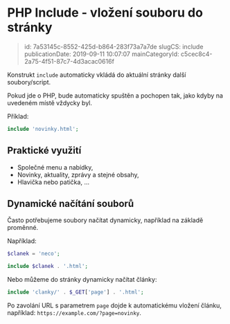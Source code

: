 PHP Include - vložení souboru do stránky
================================

> id: 7a53145c-8552-425d-b864-283f73a7a7de
> slugCS: include
> publicationDate: 2019-09-11 10:07:07
> mainCategoryId: c5cec8c4-2a75-4f51-87c7-4d3acac0616f

Konstrukt `include` automaticky vkládá do aktuální stránky další soubory/script.

Pokud jde o PHP, bude automaticky spuštěn a pochopen tak, jako kdyby na uvedeném místě vždycky byl.

Příklad:

```php
include 'novinky.html';
```

Praktické využití
-----------------

- Společné menu a nabídky,
- Novinky, aktuality, zprávy a stejné obsahy,
- Hlavička nebo patička, ...

Dynamické načítání souborů
--------------------------

Často potřebujeme soubory načítat dynamicky, například na základě proměnné.

Například:

```php
$clanek = 'neco';

include $clanek . '.html';
```

Nebo můžeme do stránky dynamicky načítat články:

```php
include 'clanky/' . $_GET['page'] . '.html';
```

Po zavolání URL s parametrem `page` dojde k automatickému vložení článku, například: `https://example.com/?page=novinky`.
